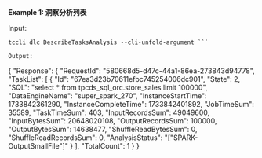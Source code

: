 **Example 1: 洞察分析列表**



Input: 

```
tccli dlc DescribeTasksAnalysis --cli-unfold-argument ```

Output: 
```
{
    "Response": {
        "RequestId": "580668d5-d47c-44a1-86ea-273843d94778",
        "TaskList": [
            {
                "Id": "67ea3d23b70611efbc745254006dc901",
                "State": 2,
                "SQL": "select * from tpcds_sql_orc.store_sales limit 100000",
                "DataEngineName": "super_spark_270",
                "InstanceStartTime": 1733842361290,
                "InstanceCompleteTime": 1733842401892,
                "JobTimeSum": 35589,
                "TaskTimeSum": 403,
                "InputRecordsSum": 49049600,
                "InputBytesSum": 20648020108,
                "OutputRecordsSum": 100000,
                "OutputBytesSum": 14638477,
                "ShuffleReadBytesSum": 0,
                "ShuffleReadRecordsSum": 0,
                "AnalysisStatus": "[\"SPARK-OutputSmallFile\"]"
            }
        ],
        "TotalCount": 1
    }
}
```

